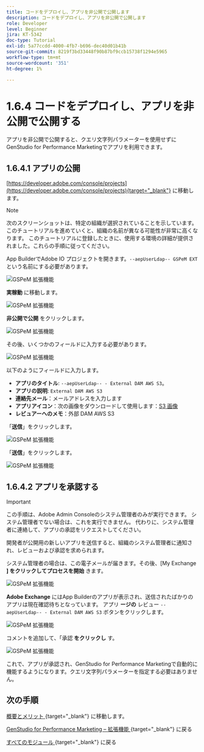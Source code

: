 ```yaml
---
title: コードをデプロイし、アプリを非公開で公開します
description: コードをデプロイし、アプリを非公開で公開します
role: Developer
level: Beginner
jira: KT-5342
doc-type: Tutorial
exl-id: 5a77ccdd-4000-4fb7-b696-dec40d01b41b
source-git-commit: 8219f3bd33448f90b87bf9ccb15738f1294e5965
workflow-type: tm+mt
source-wordcount: '351'
ht-degree: 1%

---
```


# 1.6.4 コードをデプロイし、アプリを非公開で公開する

アプリを非公開で公開すると、クエリ文字列パラメーターを使用せずにGenStudio for Performance Marketingでアプリを利用できます。

## 1.6.4.1 アプリの公開

[https://developer.adobe.com/console/projects](https://developer.adobe.com/console/projects){target="_blank"} に移動します。

>[!NOTE]
>
> 次のスクリーンショットは、特定の組織が選択されていることを示しています。 このチュートリアルを進めていくと、組織の名前が異なる可能性が非常に高くなります。 このチュートリアルに登録したときに、使用する環境の詳細が提供されました。これらの手順に従ってください。

App BuilderでAdobe IO プロジェクトを開きます。`--aepUserLdap-- GSPeM EXT` という名前にする必要があります。

![GSPeM 拡張機能 ](./images/gspemextpub1.png)

**実稼動** に移動します。

![GSPeM 拡張機能 ](./images/gspemextpub2.png)

**非公開で公開** をクリックします。

![GSPeM 拡張機能 ](./images/gspemextpub3.png)

その後、いくつかのフィールドに入力する必要があります。

![GSPeM 拡張機能 ](./images/gspemextpub4.png)

以下のようにフィールドに入力します。

- **アプリのタイトル**: `--aepUserLdap-- - External DAM AWS S3`。
- **アプリの説明**: `External DAM AWS S3`
- **連絡先メール**：メールアドレスを入力します
- **アプリアイコン**：次の画像をダウンロードして使用します：[S3 画像 ](./images/s3.jpeg)
- **レビュアーへのメモ**：外部 DAM AWS S3

「**送信**」をクリックします。

![GSPeM 拡張機能 ](./images/gspemextpub5.png)

「**送信**」をクリックします。

![GSPeM 拡張機能 ](./images/gspemextpub6.png)

## 1.6.4.2 アプリを承認する

>[!IMPORTANT]
>
>この手順は、Adobe Admin Consoleのシステム管理者のみが実行できます。 システム管理者でない場合は、これを実行できません。 代わりに、システム管理者に連絡して、アプリの承認をリクエストしてください。

開発者が公開用の新しいアプリを送信すると、組織のシステム管理者に通知され、レビューおよび承認を求められます。

システム管理者の場合は、この電子メールが届きます。その後、[My Exchange **] をクリックしてプロセスを開始** きます。

![GSPeM 拡張機能 ](./images/gspemextpub7.png)

**Adobe Exchange** にはApp Builderのアプリが表示され、送信されたばかりのアプリは現在確認待ちとなっています。 アプリ **ージの** レビュー `--aepUserLdap-- - External DAM AWS S3` ボタンをクリックします。

![GSPeM 拡張機能 ](./images/gspemextpub8.png)

コメントを追加して、「承認 **をクリックし** す。

![GSPeM 拡張機能 ](./images/gspemextpub9.png)

これで、アプリが承認され、GenStudio for Performance Marketingで自動的に機能するようになります。クエリ文字列パラメーターを指定する必要はありません。

## 次の手順

[ 概要とメリット ](./summary.md){target="_blank"} に移動します。

[GenStudio for Performance Marketing – 拡張機能 ](./genstudioext.md){target="_blank"} に戻る

[ すべてのモジュール ](./../../../overview.md){target="_blank"} に戻る
